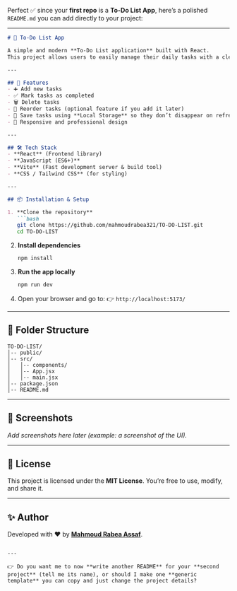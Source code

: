 Perfect ✅ since your **first repo** is a **To-Do List App**, here’s a polished `README.md` you can add directly to your project:

---

````markdown
# 📝 To-Do List App

A simple and modern **To-Do List application** built with React.  
This project allows users to easily manage their daily tasks with a clean UI.

---

## 🚀 Features
- ➕ Add new tasks  
- ✅ Mark tasks as completed  
- 🗑️ Delete tasks  
- 🔄 Reorder tasks (optional feature if you add it later)  
- 💾 Save tasks using **Local Storage** so they don’t disappear on refresh  
- 🎨 Responsive and professional design  

---

## 🛠️ Tech Stack
- **React** (Frontend library)  
- **JavaScript (ES6+)**  
- **Vite** (Fast development server & build tool)  
- **CSS / Tailwind CSS** (for styling)  

---

## 📦 Installation & Setup

1. **Clone the repository**  
   ```bash
   git clone https://github.com/mahmoudrabea321/TO-DO-LIST.git
   cd TO-DO-LIST
````

2. **Install dependencies**

   ```bash
   npm install
   ```

3. **Run the app locally**

   ```bash
   npm run dev
   ```

4. Open your browser and go to:
   👉 `http://localhost:5173/`

---

## 📂 Folder Structure

```
TO-DO-LIST/
│-- public/
│-- src/
│   │-- components/
│   │-- App.jsx
│   │-- main.jsx
│-- package.json
│-- README.md
```

---

## 📸 Screenshots

*Add screenshots here later (example: a screenshot of the UI).*

---

## 📜 License

This project is licensed under the **MIT License**.
You’re free to use, modify, and share it.

---

## ✨ Author

Developed with ❤️ by [**Mahmoud Rabea Assaf**](https://github.com/mahmoudrabea321).

```

---

👉 Do you want me to now **write another README** for your **second project** (tell me its name), or should I make one **generic template** you can copy and just change the project details?
```
